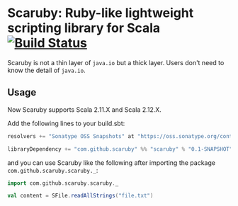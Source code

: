 # Scaruby: Ruby-like lightweight scripting library for Scala [![Build Status](https://travis-ci.org/scaruby/scaruby.png?branch=master)](https://travis-ci.org/scaruby/scaruby)

Scaruby is not a thin layer of `java.io` but a thick layer.  Users don't need to know the detail of `java.io`.

## Usage

Now Scaruby supports Scala 2.11.X and Scala 2.12.X.

Add the following lines to your build.sbt:

```scala
resolvers += "Sonatype OSS Snapshots" at "https://oss.sonatype.org/content/repositories/snapshots"

libraryDependency += "com.github.scaruby" %% "scaruby" % "0.1-SNAPSHOT"
```

and you can use Scaruby like the following after importing the package `com.github.scaruby.scaruby._`:

```scala
import com.github.scaruby.scaruby._

val content = SFile.readAllStrings("file.txt")
```
